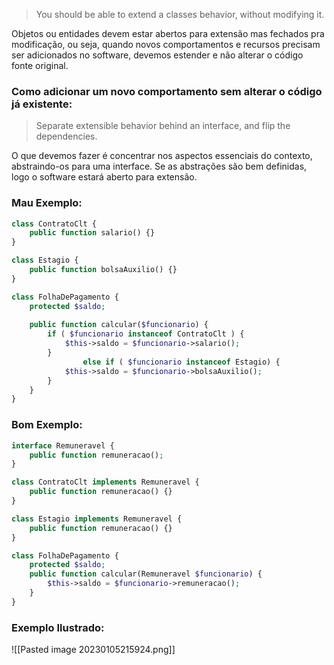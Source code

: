> You should be able to extend a classes behavior, without modifying it.

Objetos ou entidades devem estar abertos para extensão mas fechados pra modificação, ou seja, quando novos comportamentos e recursos precisam ser adicionados no software, devemos estender e não alterar o código fonte original.

### Como adicionar um novo comportamento sem alterar o código já existente:

> Separate extensible behavior behind an interface, and flip the dependencies.

O que devemos fazer é concentrar nos aspectos essenciais do contexto, abstraindo-os para uma interface. Se as abstrações são bem definidas, logo o software estará aberto para extensão.

### Mau Exemplo:
```php
class ContratoClt {
    public function salario() {}
}

class Estagio {
    public function bolsaAuxilio() {}
}

class FolhaDePagamento {
    protected $saldo;
    
    public function calcular($funcionario) {
        if ( $funcionario instanceof ContratoClt ) {
            $this->saldo = $funcionario->salario();
        }
				else if ( $funcionario instanceof Estagio) {
            $this->saldo = $funcionario->bolsaAuxilio();
        }
    }
}
```
### Bom Exemplo:
```php
interface Remuneravel {
    public function remuneracao();
}

class ContratoClt implements Remuneravel {
    public function remuneracao() {}
}

class Estagio implements Remuneravel {
    public function remuneracao() {}
}

class FolhaDePagamento {
    protected $saldo;
    public function calcular(Remuneravel $funcionario) {
        $this->saldo = $funcionario->remuneracao();
    }
}
```

### Exemplo Ilustrado:
![[Pasted image 20230105215924.png]]
